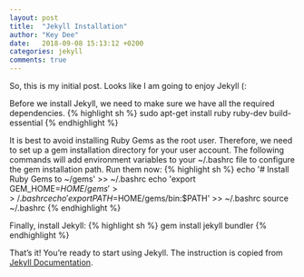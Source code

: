 ```yaml
---
layout: post
title:  "Jekyll Installation"
author: "Key Dee"
date:   2018-09-08 15:13:12 +0200
categories: jekyll
comments: true
---
```

So, this is my initial post. Looks like I am going to enjoy Jekyll (:

Before we install Jekyll, we need to make sure we have all the required dependencies.
{% highlight sh %}
sudo apt-get install ruby ruby-dev build-essential
{% endhighlight %}
<!--more-->
It is best to avoid installing Ruby Gems as the root user. Therefore, we need to set up a gem installation directory for your user account. The following commands will add environment variables to your ~/.bashrc file to configure the gem installation path. Run them now:
{% highlight sh %}
echo '# Install Ruby Gems to ~/gems' >> ~/.bashrc
echo 'export GEM_HOME=$HOME/gems' >> ~/.bashrc
echo 'export PATH=$HOME/gems/bin:$PATH' >> ~/.bashrc
source ~/.bashrc
{% endhighlight %}

Finally, install Jekyll:
{% highlight sh %}
gem install jekyll bundler
{% endhighlight %}

That’s it! You’re ready to start using Jekyll.
The instruction is copied from [Jekyll Documentation][jekyll-docs-installation].

[jekyll-docs-installation]: https://jekyllrb.com/docs/installation/ubuntu/
